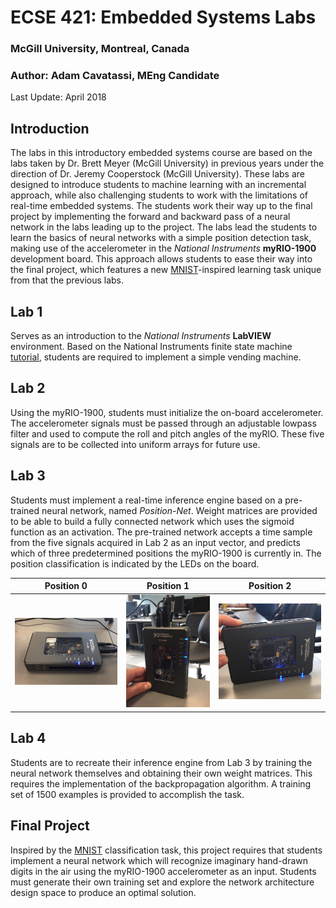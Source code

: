 # ECSE 421: Embedded Systems Labs
### McGill University, Montreal, Canada
### Author: Adam Cavatassi, MEng Candidate

Last Update: April 2018

## Introduction
The labs in this introductory embedded systems course are based on the labs taken by Dr. Brett Meyer (McGill University) in previous years under the direction of Dr. Jeremy Cooperstock (McGill University). These labs are designed to introduce students to machine learning with an incremental approach, while also challenging students to work with the limitations of real-time embedded systems. The students work their way up to the final project by implementing the forward and backward pass of a neural network in the labs leading up to the project. The labs lead the students to learn the basics of neural networks with a simple position detection task, making use of the accelerometer in the *National Instruments* **myRIO-1900** development board. This approach allows students to ease their way into the final project, which features a new [MNIST](http://yann.lecun.com/exdb/mnist/)-inspired learning task unique from that the previous labs. 

## Lab 1
Serves as an introduction to the *National Instruments* **LabVIEW** environment. Based on the National Instruments finite state machine [tutorial](http://www.ni.com/tutorial/7595/en/), students are required to implement a simple vending machine.

## Lab 2
Using the myRIO-1900, students must initialize the on-board accelerometer. The accelerometer signals must be passed through an adjustable lowpass filter and used to compute the roll and pitch angles of the myRIO. These five signals are to be collected into uniform arrays for future use. 

## Lab 3
Students must implement a real-time inference engine based on a pre-trained neural network, named *Position-Net*. Weight matrices are provided to be able to build a fully connected network which uses the sigmoid function as an activation. The pre-trained network accepts a time sample from the five signals acquired in Lab 2 as an input vector, and predicts which of three predetermined positions the myRIO-1900 is currently in. The position classification is indicated by the LEDs on the board.

|Position 0           | Position 1          | Position 2 |
|-------------------|-------------------|------------------|
| ![alt text](https://github.com/adamcavatassi/McGill-ECSE-421-Embedded-Systems-Labs/blob/master/Lab%203/Specifications/figs/pos0.png "Position 0") | ![alt text](https://github.com/adamcavatassi/McGill-ECSE-421-Embedded-Systems-Labs/blob/master/Lab%203/Specifications/figs/pos1.png "Position 2") | ![alt text](https://github.com/adamcavatassi/McGill-ECSE-421-Embedded-Systems-Labs/blob/master/Lab%203/Specifications/figs/pos2.png "Position 2") |

## Lab 4
Students are to recreate their inference engine from Lab 3 by training the neural network themselves and obtaining their own weight matrices. This requires the implementation of the backpropagation algorithm. A training set of 1500 examples is provided to accomplish the task.

## Final Project
Inspired by the [MNIST](http://yann.lecun.com/exdb/mnist/) classification task, this project requires that students implement a neural network which will recognize imaginary hand-drawn digits in the air using the myRIO-1900 accelerometer as an input. Students must generate their own training set and explore the network architecture design space to produce an optimal solution.

